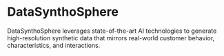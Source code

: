 # DataSynthoSphere
DataSynthoSphere leverages state-of-the-art AI technologies to generate high-resolution synthetic data that mirrors real-world customer behavior, characteristics, and interactions. 
